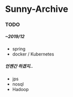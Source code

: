 # Sunny-Archive

### TODO 

 ##### ~2019/12 
 * spring
 * docker / Kubernetes
 
 ##### 언젠간 하겠지.. 
 * jps
 * nosql
 * Hadoop
